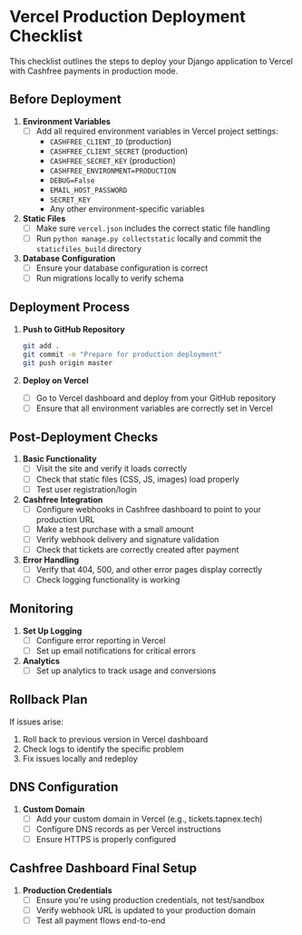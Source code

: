 # Vercel Production Deployment Checklist

This checklist outlines the steps to deploy your Django application to Vercel with Cashfree payments in production mode.

## Before Deployment

1. **Environment Variables**
   - [ ] Add all required environment variables in Vercel project settings:
     - `CASHFREE_CLIENT_ID` (production)
     - `CASHFREE_CLIENT_SECRET` (production)
     - `CASHFREE_SECRET_KEY` (production)
     - `CASHFREE_ENVIRONMENT=PRODUCTION`
     - `DEBUG=False`
     - `EMAIL_HOST_PASSWORD`
     - `SECRET_KEY`
     - Any other environment-specific variables

2. **Static Files**
   - [ ] Make sure `vercel.json` includes the correct static file handling
   - [ ] Run `python manage.py collectstatic` locally and commit the `staticfiles_build` directory

3. **Database Configuration**
   - [ ] Ensure your database configuration is correct
   - [ ] Run migrations locally to verify schema

## Deployment Process

1. **Push to GitHub Repository**
   ```bash
   git add .
   git commit -m "Prepare for production deployment"
   git push origin master
   ```

2. **Deploy on Vercel**
   - [ ] Go to Vercel dashboard and deploy from your GitHub repository
   - [ ] Ensure that all environment variables are correctly set in Vercel

## Post-Deployment Checks

1. **Basic Functionality**
   - [ ] Visit the site and verify it loads correctly
   - [ ] Check that static files (CSS, JS, images) load properly
   - [ ] Test user registration/login

2. **Cashfree Integration**
   - [ ] Configure webhooks in Cashfree dashboard to point to your production URL
   - [ ] Make a test purchase with a small amount
   - [ ] Verify webhook delivery and signature validation
   - [ ] Check that tickets are correctly created after payment

3. **Error Handling**
   - [ ] Verify that 404, 500, and other error pages display correctly
   - [ ] Check logging functionality is working

## Monitoring

1. **Set Up Logging**
   - [ ] Configure error reporting in Vercel
   - [ ] Set up email notifications for critical errors

2. **Analytics**
   - [ ] Set up analytics to track usage and conversions

## Rollback Plan

If issues arise:
1. Roll back to previous version in Vercel dashboard
2. Check logs to identify the specific problem
3. Fix issues locally and redeploy

## DNS Configuration

1. **Custom Domain**
   - [ ] Add your custom domain in Vercel (e.g., tickets.tapnex.tech)
   - [ ] Configure DNS records as per Vercel instructions
   - [ ] Ensure HTTPS is properly configured

## Cashfree Dashboard Final Setup

1. **Production Credentials**
   - [ ] Ensure you're using production credentials, not test/sandbox
   - [ ] Verify webhook URL is updated to your production domain
   - [ ] Test all payment flows end-to-end

